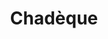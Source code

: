---
category: entreprise
title: Chadèque
price: 2500
accroche: Pack de 10 séances valable 1 an
description: sophrologie | 50mn | 5 à 15 pers
bienfait_1: Relaxe ou dynamise
bienfait_2: Diminue le stress
bienfait_3: Améliore la cohésion de groupe
popular: false
ctaText: Je contacte MCL
icon: ph:envelope-simple
---